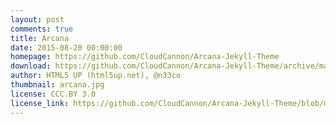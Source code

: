 ```yaml
---
layout: post
comments: true
title: Arcana
date: 2015-08-20 00:00:00
homepage: https://github.com/CloudCannon/Arcana-Jekyll-Theme
download: https://github.com/CloudCannon/Arcana-Jekyll-Theme/archive/master.zip
author: HTML5 UP (html5up.net), @n33co
thumbnail: arcana.jpg
license: CCC.BY 3.0
license_link: https://github.com/CloudCannon/Arcana-Jekyll-Theme/blob/master/LICENSE.txt
---
```

